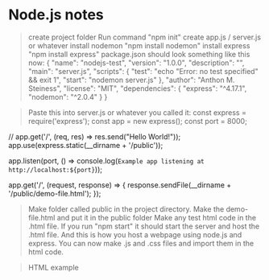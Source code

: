 # Node.js notes

> create project folder
> Run command "npm init"
> create app.js / server.js or whatever
> install nodemon "npm install nodemon"
> install express "npm install express"
> package.json should look something like this now:
{
  "name": "nodejs-test",
  "version": "1.0.0",
  "description": "",
  "main": "server.js",
  "scripts": {
    "test": "echo \"Error: no test specified\" && exit 1",
    "start": "nodemon server.js"
  },
  "author": "Anthon M. Steiness",
  "license": "MIT",
  "dependencies": {
    "express": "^4.17.1",
    "nodemon": "^2.0.4"
  }
}
 
> Paste this into server.js or whatever you called it:
const express = require('express');
const app = new express();
const port = 8000;
 
// app.get('/', (req, res) => res.send("Hello World!"));
app.use(express.static(__dirname + '/public'));
 
app.listen(port, () => console.log(`Example app listening at http://localhost:${port}`));
 
app.get('/', (request, response) => {
  response.sendFile(__dirname + '/public/demo-file.html');
});
 
> Make folder called public in the project directory.
> Make the demo-file.html and put it in the public folder
> Make any test html code in the .html file.
> If you run "npm start" it should start the server and host the .html file. And this is how you host a webpage using node.js and express.
> You can now make .js and .css files and import them in the html code.
 
> HTML example
<!DOCTYPE html>
<html>
<head>
    <link rel="stylesheet" type="text/css" href="/styling.css">
    <script type="text/javascript" src="/script.js"></script>
</head>
    <body
